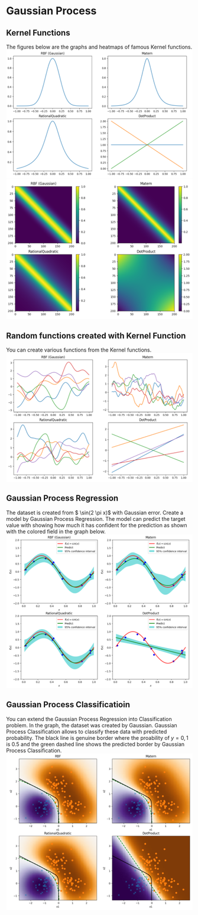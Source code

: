# Gaussian Process

## Kernel Functions
The figures below are the graphs and heatmaps of famous Kernel functions.
![image](images/Kernel_1D.png)
![image](images/Heatmap_Kernel.png)

## Random functions created with Kernel Function
You can create various functions from the Kernel functions.
![image](images/RandomFunc_Kernel.png)

## Gaussian Process Regression
The dataset is created from $ \sin\(2 \pi x\)$ with Gaussian error.
Create a model by Gaussian Process Regression. The model can predict the target value with showing how much it has confident for the prediction as shown with the colored field in the graph below.
![image](images/Gaussian_Process_Regression.png)

## Gaussian Process Classificatioin
You can extend the Gaussian Process Regression into Classification problem.
In the graph, the dataset was created by Gaussian. Gaussian Process Classification allows to classify these data with predicted probability. The black line is genuine border where the proability of $y = 0, 1$ is 0.5 and the green dashed line shows the predicted border by Gaussian Process Classification.
![image](images/Gaussian_Process_Classification.png)
